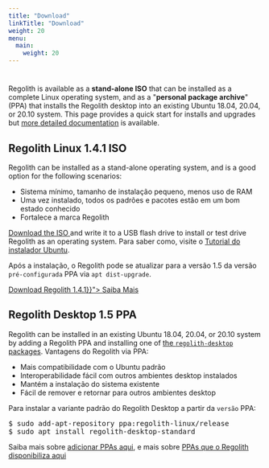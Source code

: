 ```yaml
---
title: "Download"
linkTitle: "Download"
weight: 20
menu:
  main:
    weight: 20
---
```


<div class="container text-center pt-5 mt-5">
    <div class="row">
        <div class="col col-md-auto"><h1><i class="fas fa-cloud-download-alt"></i></h1></div>
        <div class="col"><p>Regolith is available as a <b>stand-alone ISO</b> that can be installed as a complete Linux operating system, and as a "<b>personal package archive</b>" (PPA) that installs the Regolith desktop into an existing Ubuntu 18.04, 20.04, or 20.10 system.  This page provides a quick start for installs and upgrades but <a href="../docs/getting-started/install">more detailed documentation</a> is available.</p>
        </div>
    </div>
</div>

<div class="container">
  <div class="row">
    <div class="col-sm p-5">
                <h2><i class="fas fa-compact-disc"></i> Regolith Linux 1.4.1 ISO</h2>
                <p>
                    Regolith can be installed as a stand-alone operating system, and is a good option for the following scenarios:
                    <ul>
                        <li>Sistema mínimo, tamanho de instalação pequeno, menos uso de RAM</li>
                        <li>Uma vez instalado, todos os padrões e pacotes estão em um bom estado conhecido</li>
                        <li>Fortalece a marca Regolith</li>
                    </ul>
                <a href="https://github.com/regolith-linux/regolith-desktop/releases/tag/R1.4.1">Download the ISO </a> and write it to a USB flash drive to install or test drive Regolith as an operating system.  Para saber como, visite o <a class="text-warning"  href="https://tutorials.ubuntu.com/tutorial/tutorial-install-ubuntu-desktop">Tutorial do instalador Ubuntu</a>.</p>
                <p>Após a instalação, o Regolith pode se atualizar para a versão 1.5 da versão <code>pré-configurada</code> PPA via <code>apt dist-upgrade</code>.</p>
                <div class="d-flex justify-content-center"><a class="btn btn-lg btn-secondary mr-3 mb-4" href="https://github.com/regolith-linux/regolith-desktop/releases/tag/R1.4.1">
      Download Regolith 1.4.1<i class="fas fa-cloud-download-alt ml-2 "></i></a><a class="btn btn-lg btn-primary mr-3 mb-4" href="{{< relref ">}}">
      Saiba Mais <i class="fas fa-book-reader ml-2"></i></a></div>              
            </th>
    </div>
    <div class="col-sm p-5">
            <h2><i class="fas fa-download"></i> Regolith Desktop 1.5 PPA</h2>
            <p>
                    Regolith can be installed in an existing Ubuntu 18.04, 20.04, or 20.10 system by adding a Regolith PPA and installing one of <a href="../docs/getting-started/install/#desktop-packages">the <code>regolith-desktop</code> packages</a>.  Vantagens do Regolith via PPA:
                    <ul>
                        <li>Mais compatibilidade com o Ubuntu padrão</li>
                        <li>Interoperabilidade fácil com outros ambientes desktop instalados</li>
                        <li>Mantém a instalação do sistema existente</li>
                        <li>Fácil de remover e retornar para outros ambientes desktop</li>
                    </ul>
                    <p>Para instalar a variante padrão do Regolith Desktop a partir da <code>versão</code> PPA:
                    <pre class="border rounded p-2">
$ sudo add-apt-repository ppa:regolith-linux/release
$ sudo apt install regolith-desktop-standard</pre>
                    </p>Saiba mais sobre <a href="https://help.ubuntu.com/community/Repositories/CommandLine#Adding_Launchpad_PPA_Repositories">adicionar PPAs aqui</a>, e mais sobre <a href="../docs/getting-started/install/#ppa-sources">PPAs que o Regolith disponibiliza aqui</a>
                </p>
    </div>
  </div>
</div>
